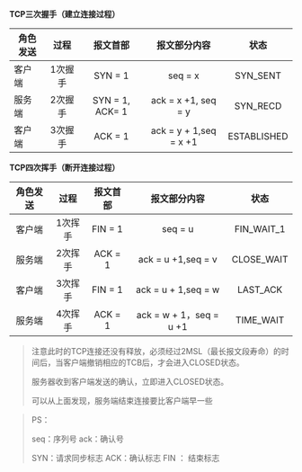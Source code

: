 **TCP三次握手（建立连接过程）**

| 角色发送 |  过程   |    报文首部     |      报文部分内容      |    状态     |
| -------- | :-----: | :-------------: | :--------------------: | :---------: |
| 客户端   | 1次握手 |     SYN = 1     |        seq = x         |  SYN_SENT   |
| 服务端   | 2次握手 | SYN = 1, ACK= 1 |  ack = x +1, seq = y   |  SYN_RECD   |
| 客户端   | 3次握手 |     ACK = 1     | ack = y + 1,seq = x +1 | ESTABLISHED |



**TCP四次挥手（断开连接过程）**

| 角色发送 |  过程   | 报文首部 |      报文部分内容       |    状态    |
| :------: | :-----: | :------: | :---------------------: | :--------: |
|  客户端  | 1次挥手 | FIN = 1  |         seq = u         | FIN_WAIT_1 |
|  服务端  | 2次挥手 | ACK = 1  |   ack = u +1,seq = v    | CLOSE_WAIT |
|  客户端  | 3次挥手 | FIN = 1  |   ack = u + 1,seq = w   |  LAST_ACK  |
|  服务端  | 4次挥手 | ACK = 1  | ack = w + 1，seq = u +1 | TIME_WAIT  |

> 注意此时的TCP连接还没有释放，必须经过2MSL（最长报文段寿命）的时间后，当客户端撤销相应的TCB后，才会进入CLOSED状态。
>
> 服务器收到客户端发送的确认，立即进入CLOSED状态。
>
> 可以从上面发现，服务端结束连接要比客户端早一些

> PS： 
>
> seq：序列号  ack：确认号
>
> SYN：请求同步标志 ACK：确认标志  FIN ： 结束标志